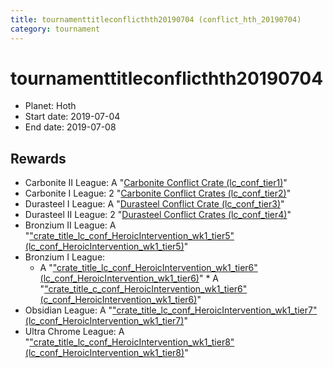 ```yaml
---
title: tournamenttitleconflicthth20190704 (conflict_hth_20190704)
category: tournament
---
```

# tournamenttitleconflicthth20190704

  * Planet: Hoth
  * Start date: 2019-07-04
  * End date: 2019-07-08

## Rewards

  * Carbonite II League: A "[Carbonite Conflict Crate (lc_conf_tier1)](lc_conf_tier1.html)"
  * Carbonite I League: 2 "[Carbonite Conflict Crates (lc_conf_tier2)](lc_conf_tier2.html)"
  * Durasteel I League: A "[Durasteel Conflict Crate (lc_conf_tier3)](lc_conf_tier3.html)"
  * Durasteel II League: 2 "[Durasteel Conflict Crates (lc_conf_tier4)](lc_conf_tier4.html)"
  * Bronzium II League: A "["crate_title_lc_conf_HeroicIntervention_wk1_tier5" (lc_conf_HeroicIntervention_wk1_tier5)](lc_conf_HeroicIntervention_wk1_tier5.html)"
  * Bronzium I League:
    * A "["crate_title_lc_conf_HeroicIntervention_wk1_tier6" (lc_conf_HeroicIntervention_wk1_tier6)](lc_conf_HeroicIntervention_wk1_tier6.html)"    * A "["crate_title_c_conf_HeroicIntervention_wk1_tier6" (c_conf_HeroicIntervention_wk1_tier6)](c_conf_HeroicIntervention_wk1_tier6.html)"
  * Obsidian League: A "["crate_title_lc_conf_HeroicIntervention_wk1_tier7" (lc_conf_HeroicIntervention_wk1_tier7)](lc_conf_HeroicIntervention_wk1_tier7.html)"
  * Ultra Chrome League: A "["crate_title_lc_conf_HeroicIntervention_wk1_tier8" (lc_conf_HeroicIntervention_wk1_tier8)](lc_conf_HeroicIntervention_wk1_tier8.html)"

